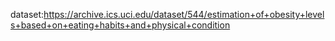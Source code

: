dataset:https://archive.ics.uci.edu/dataset/544/estimation+of+obesity+levels+based+on+eating+habits+and+physical+condition
